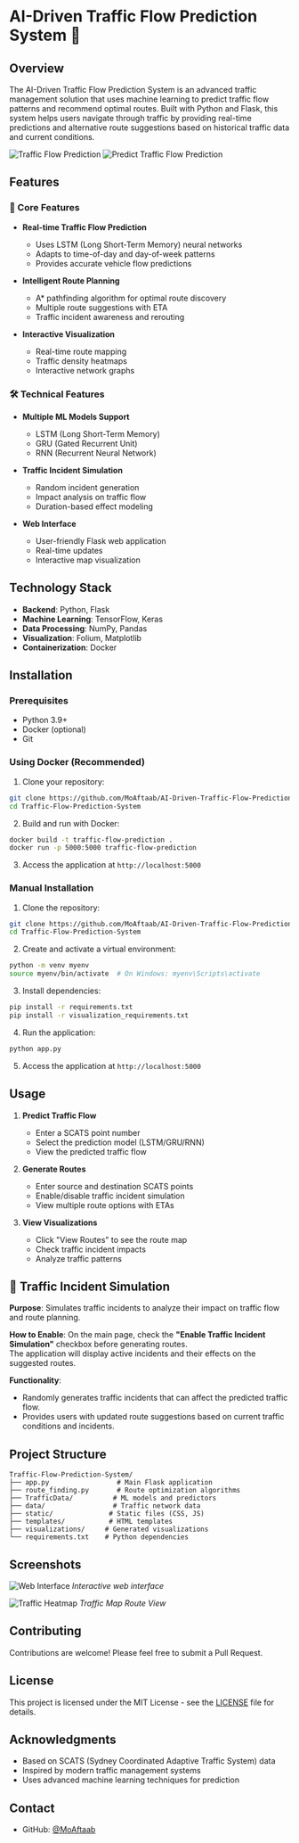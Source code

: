 # AI-Driven Traffic Flow Prediction System 🚗

## Overview

The AI-Driven Traffic Flow Prediction System is an advanced traffic management solution that uses machine learning to predict traffic flow patterns and recommend optimal routes. Built with Python and Flask, this system helps users navigate through traffic by providing real-time predictions and alternative route suggestions based on historical traffic data and current conditions.

![Traffic Flow Prediction](visualizations/WhatsApp%20Image%202025-02-03%20at%2000.20.45_1b4df089.jpg)
![Predict Traffic Flow Prediction](visualizations/WhatsApp%20Image%202025-02-03%20at%2000.21.46_f725d950.jpg)


## Features

### 🎯 Core Features

- **Real-time Traffic Flow Prediction**
  - Uses LSTM (Long Short-Term Memory) neural networks
  - Adapts to time-of-day and day-of-week patterns
  - Provides accurate vehicle flow predictions

- **Intelligent Route Planning**
  - A* pathfinding algorithm for optimal route discovery
  - Multiple route suggestions with ETA
  - Traffic incident awareness and rerouting

- **Interactive Visualization**
  - Real-time route mapping
  - Traffic density heatmaps
  - Interactive network graphs

### 🛠 Technical Features

- **Multiple ML Models Support**
  - LSTM (Long Short-Term Memory)
  - GRU (Gated Recurrent Unit)
  - RNN (Recurrent Neural Network)

- **Traffic Incident Simulation**
  - Random incident generation
  - Impact analysis on traffic flow
  - Duration-based effect modeling

- **Web Interface**
  - User-friendly Flask web application
  - Real-time updates
  - Interactive map visualization

## Technology Stack

- **Backend**: Python, Flask
- **Machine Learning**: TensorFlow, Keras
- **Data Processing**: NumPy, Pandas
- **Visualization**: Folium, Matplotlib
- **Containerization**: Docker

## Installation

### Prerequisites

- Python 3.9+
- Docker (optional)
- Git

### Using Docker (Recommended)

1. Clone your repository:
```bash
git clone https://github.com/MoAftaab/AI-Driven-Traffic-Flow-Prediction.git
cd Traffic-Flow-Prediction-System
```

2. Build and run with Docker:
```bash
docker build -t traffic-flow-prediction .
docker run -p 5000:5000 traffic-flow-prediction
```

3. Access the application at `http://localhost:5000`

### Manual Installation

1. Clone the repository:
```bash
git clone https://github.com/MoAftaab/AI-Driven-Traffic-Flow-Prediction-.git
cd Traffic-Flow-Prediction-System
```

2. Create and activate a virtual environment:
```bash
python -m venv myenv
source myenv/bin/activate  # On Windows: myenv\Scripts\activate
```

3. Install dependencies:
```bash
pip install -r requirements.txt
pip install -r visualization_requirements.txt
```

4. Run the application:
```bash
python app.py
```

5. Access the application at `http://localhost:5000`

## Usage

1. **Predict Traffic Flow**
   - Enter a SCATS point number
   - Select the prediction model (LSTM/GRU/RNN)
   - View the predicted traffic flow

2. **Generate Routes**
   - Enter source and destination SCATS points
   - Enable/disable traffic incident simulation
   - View multiple route options with ETAs


3. **View Visualizations**
   - Click "View Routes" to see the route map
   - Check traffic incident impacts
   - Analyze traffic patterns

## 🚦 Traffic Incident Simulation
**Purpose**: Simulates traffic incidents to analyze their impact on traffic flow and route planning.

**How to Enable**:
On the main page, check the **"Enable Traffic Incident Simulation"** checkbox before generating routes.  
The application will display active incidents and their effects on the suggested routes.

**Functionality**:
- Randomly generates traffic incidents that can affect the predicted traffic flow.  
- Provides users with updated route suggestions based on current traffic conditions and incidents.


## Project Structure

```
Traffic-Flow-Prediction-System/
├── app.py                 # Main Flask application
├── route_finding.py       # Route optimization algorithms
├── TrafficData/          # ML models and predictors
├── data/                 # Traffic network data
├── static/              # Static files (CSS, JS)
├── templates/           # HTML templates
├── visualizations/     # Generated visualizations
└── requirements.txt    # Python dependencies
```

## Screenshots

![Web Interface](visualizations/WhatsApp%20Image%202025-02-01%20at%2015.51.26_8887e16d.jpg)
*Interactive web interface*

![Traffic Heatmap](visualizations/WhatsApp%20Image%202025-02-01%20at%2015.51.57_7523c7c7.jpg)
*Traffic Map Route View*



## Contributing

Contributions are welcome! Please feel free to submit a Pull Request.

## License

This project is licensed under the MIT License - see the [LICENSE](LICENSE) file for details.

## Acknowledgments

- Based on SCATS (Sydney Coordinated Adaptive Traffic System) data
- Inspired by modern traffic management systems
- Uses advanced machine learning techniques for prediction

## Contact

- GitHub: [@MoAftaab](https://github.com/MoAftaab)
